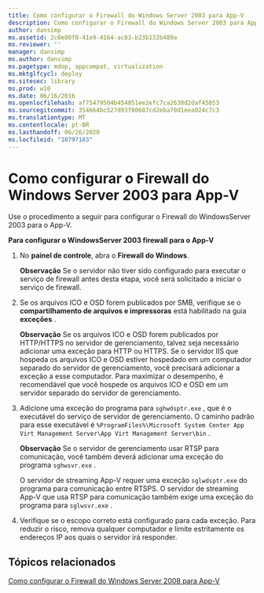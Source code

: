 ```yaml
---
title: Como configurar o Firewall do Windows Server 2003 para App-V
description: Como configurar o Firewall do Windows Server 2003 para App-V
author: dansimp
ms.assetid: 2c0e80f8-41e9-4164-ac83-b23b132b489a
ms.reviewer: ''
manager: dansimp
ms.author: dansimp
ms.pagetype: mdop, appcompat, virtualization
ms.mktglfcycl: deploy
ms.sitesec: library
ms.prod: w10
ms.date: 06/16/2016
ms.openlocfilehash: af75479504b454851ee2efc7ca2638d2daf45053
ms.sourcegitcommit: 354664bc527d93f80687cd2eba70d1eea024c7c3
ms.translationtype: MT
ms.contentlocale: pt-BR
ms.lasthandoff: 06/26/2020
ms.locfileid: "10797183"
---
```

# Como configurar o Firewall do Windows Server 2003 para App-V


Use o procedimento a seguir para configurar o Firewall do WindowsServer 2003 para o App-V.

**Para configurar o WindowsServer 2003 firewall para o App-V**

1.  No **painel de controle**, abra o **Firewall do Windows**.

    **Observação**  Se o servidor não tiver sido configurado para executar o serviço de firewall antes desta etapa, você será solicitado a iniciar o serviço de firewall.

     

2.  Se os arquivos ICO e OSD forem publicados por SMB, verifique se o **compartilhamento de arquivos e impressoras** está habilitado na guia **exceções** .

    **Observação**  Se os arquivos ICO e OSD forem publicados por HTTP/HTTPS no servidor de gerenciamento, talvez seja necessário adicionar uma exceção para HTTP ou HTTPS. Se o servidor IIS que hospeda os arquivos ICO e OSD estiver hospedado em um computador separado do servidor de gerenciamento, você precisará adicionar a exceção a esse computador. Para maximizar o desempenho, é recomendável que você hospede os arquivos ICO e OSD em um servidor separado do servidor de gerenciamento.

     

3.  Adicione uma exceção do programa para `sghwdsptr.exe` , que é o executável do serviço de servidor de gerenciamento. O caminho padrão para esse executável é `%ProgramFiles%\Microsoft System Center App Virt Management Server\App Virt Management Server\bin` .

    **Observação**  Se o servidor de gerenciamento usar RTSP para comunicação, você também deverá adicionar uma exceção do programa `sghwsvr.exe` .

    O servidor de streaming App-V requer uma exceção `sglwdsptr.exe` do programa para comunicação entre RTSPS. O servidor de streaming App-V que usa RTSP para comunicação também exige uma exceção do programa para `sglwsvr.exe` .

     

4.  Verifique se o escopo correto está configurado para cada exceção. Para reduzir o risco, remova qualquer computador e limite estritamente os endereços IP aos quais o servidor irá responder.

## Tópicos relacionados


[Como configurar o Firewall do Windows Server 2008 para App-V](how-to-configure-windows-server-2008-firewall-for-app-v.md)

 

 





